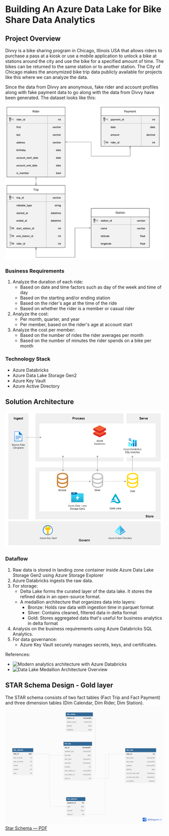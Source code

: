 # Building An Azure Data Lake for Bike Share Data Analytics

## Project Overview
Divvy is a bike sharing program in Chicago, Illinois USA that allows riders to purchase a pass at a kiosk or use a mobile application to unlock a bike at stations around the city and use the bike for a specified amount of time. The bikes can be returned to the same station or to another station. The City of Chicago makes the anonymized bike trip data publicly available for projects like this where we can analyze the data.

Since the data from Divvy are anonymous, fake rider and account profiles along with fake payment data to go along with the data from Divvy have been generated. The dataset looks like this:

![Relational ERD for the Divvy Bikeshare Dataset (with fake data tables)](images/dend-project-erd.jpeg)

### Business Requirements
1. Analyze the duration of each ride:
    - Based on date and time factors such as day of the week and time of day
    - Based on the starting and/or ending station
    - Based on the rider's age at the time of the ride
    - Based on whether the rider is a member or casual rider
2. Analyze the cost:
    - Per month, quarter, and year
    - Per member, based on the rider's age at account start
3. Analyze the cost per member:
    - Based on the number of rides the rider averages per month
    - Based on the number of minutes the rider spends on a bike per month

### Technology Stack
- Azure Databricks
- Azure Data Lake Storage Gen2
- Azure Key Vault
- Azure Active Directory

## Solution Architecture
![Solution Architecture](images/solution-architecture.png)
### Dataflow
1. Raw data is stored in landing zone container inside Azure Data Lake Storage Gen2 using Azure Storage Explorer
2. Azure Databricks ingests the raw data.
3. For storage:
    - Delta Lake forms the curated layer of the data lake. It stores the refined data in an open-source format.
    - A medallion architecture that organizes data into layers:
        - Bronze: Holds raw data with ingestion time in parquet format
        - Silver: Contains cleaned, filtered data in delta format
        - Gold: Stores aggregated data that's useful for business analytics in delta format
4. Analysis on the business requirements using Azure Databricks SQL Analytics.
5. For data governance:
    - Azure Key Vault securely manages secrets, keys, and certificates.

References:
- ![Modern analytics architecture with Azure Databricks](https://learn.microsoft.com/en-us/azure/architecture/solution-ideas/articles/azure-databricks-modern-analytics-architecture)
- ![Data Lake Medallion Architecture Overview](https://www.mssqltips.com/sqlservertip/7689/data-lake-medallion-architecture-to-maintain-data-integrity/)


## STAR Schema Design - Gold layer
The STAR schema consists of two fact tables (Fact Trip and Fact Payment) and three dimension tables (Dim Calendar, Dim Rider, Dim Station). 
![Star Schema](images/star_schema_fabian.png)
[Star Schema &mdash; PDF](https://github.com/fabiansum/bike-share-analytics-data-lakehouse/blob/main/pdf/star_schema_fabian.pdf)